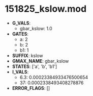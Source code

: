 # 151825_kslow.mod

- **G_VALS**:
  - gbar_kslow: 1.0
- **GATES**:
  - a: 2
  - b: 2
  - b1: 1
- **SUFFIX**: kslow
- **GMAX_NAME**: gbar_kslow
- **STATES**: ['a', 'b', 'b1']
- **I_VALS**:
  - 6.3: 0.00023384933476500654
  - 37: 0.0002338493408278876
- **ERROR_FLAGS**: []

